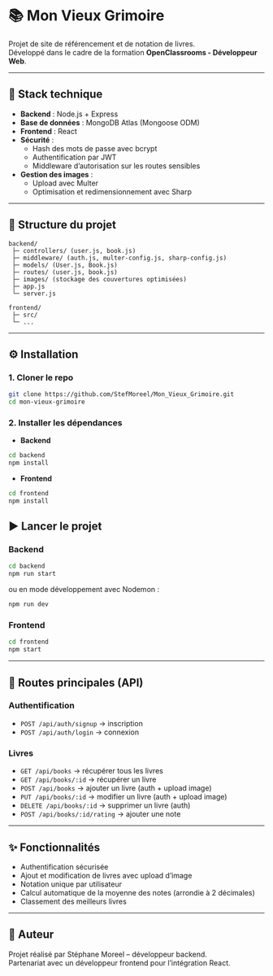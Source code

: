 # 📚 Mon Vieux Grimoire

Projet de site de référencement et de notation de livres.  
Développé dans le cadre de la formation **OpenClassrooms - Développeur Web**.

---

## 🚀 Stack technique
- **Backend** : Node.js + Express
- **Base de données** : MongoDB Atlas (Mongoose ODM)
- **Frontend** : React
- **Sécurité** :
  - Hash des mots de passe avec bcrypt
  - Authentification par JWT
  - Middleware d’autorisation sur les routes sensibles
- **Gestion des images** :
  - Upload avec Multer
  - Optimisation et redimensionnement avec Sharp

---

## 📂 Structure du projet
```
backend/
 ├─ controllers/ (user.js, book.js)
 ├─ middleware/ (auth.js, multer-config.js, sharp-config.js)
 ├─ models/ (User.js, Book.js)
 ├─ routes/ (user.js, book.js)
 ├─ images/ (stockage des couvertures optimisées)
 ├─ app.js
 └─ server.js

frontend/
 ├─ src/
 └─ ...
```

---

## ⚙️ Installation

### 1. Cloner le repo
```bash
git clone https://github.com/StefMoreel/Mon_Vieux_Grimoire.git
cd mon-vieux-grimoire
```

### 2. Installer les dépendances
- **Backend**
```bash
cd backend
npm install
```
- **Frontend**
```bash
cd frontend
npm install
```


## ▶️ Lancer le projet

### Backend
```bash
cd backend
npm run start
```
ou en mode développement avec Nodemon :
```bash
npm run dev
```

### Frontend
```bash
cd frontend
npm start
```

---

## 🔑 Routes principales (API)

### Authentification
- `POST /api/auth/signup` → inscription
- `POST /api/auth/login` → connexion

### Livres
- `GET /api/books` → récupérer tous les livres
- `GET /api/books/:id` → récupérer un livre
- `POST /api/books` → ajouter un livre (auth + upload image)
- `PUT /api/books/:id` → modifier un livre (auth + upload image)
- `DELETE /api/books/:id` → supprimer un livre (auth)
- `POST /api/books/:id/rating` → ajouter une note

---

## ✨ Fonctionnalités
- Authentification sécurisée
- Ajout et modification de livres avec upload d’image
- Notation unique par utilisateur
- Calcul automatique de la moyenne des notes (arrondie à 2 décimales)
- Classement des meilleurs livres

---

## 👤 Auteur
Projet réalisé par Stéphane Moreel – développeur backend.  
Partenariat avec un développeur frontend pour l’intégration React.
